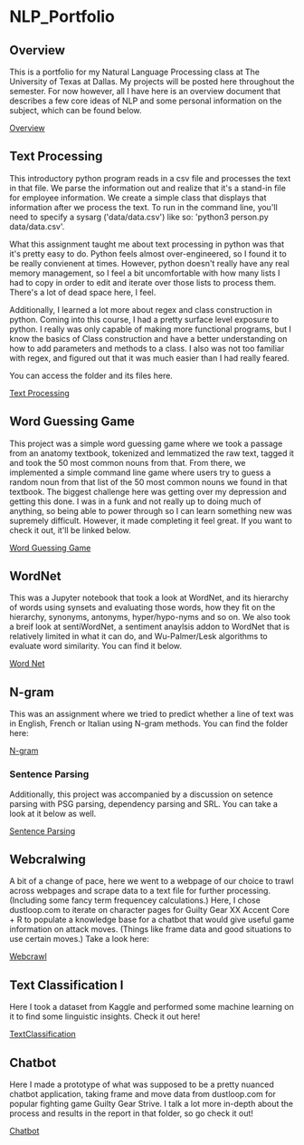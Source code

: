 # NLP_Portfolio

## Overview
This is a portfolio for my Natural Language Processing class at The University of Texas at Dallas. My projects will be posted here throughout the semester. For now however, all I have here is an overview document that describes a few core ideas of NLP and some personal information on the subject, which can be found below.

[Overview](https://github.com/Jackshouka/NLP_Portfolio/tree/main/Overview)

## Text Processing
This introductory python program reads in a csv file and processes the text in that file. We parse the information out and realize that it's a stand-in file for employee information. We create a simple class that displays that information after we process the text. To run in the command line, you'll need to specify a sysarg ('data/data.csv') like so: 'python3 person.py data/data.csv'.

What this assignment taught me about text processing in python was that it's pretty easy to do. Python feels almost over-engineered, so I found it to be really convienent at times. However, python doesn't really have any real memory management, so I feel a bit uncomfortable with how many lists I had to copy in order to edit and iterate over those lists to process them. There's a lot of dead space here, I feel.

Additionally, I learned a lot more about regex and class construction in python. Coming into this course, I had a pretty surface level exposure to python. I really was only capable of making more functional programs, but I know the basics of Class construction and have a better understanding on how to add parameters and methods to a class. I also was not too familiar with regex, and figured out that it was much easier than I had really feared.

You can access the folder and its files here.

[Text Processing](https://github.com/Jackshouka/NLP_Portfolio/tree/main/textProcessing)

## Word Guessing Game
This project was a simple word guessing game where we took a passage from an anatomy textbook, tokenized and lemmatized the raw text, tagged it and took the 50 most common nouns from that. From there, we implemented a simple command line game where users try to guess a random noun from that list of the 50 most common nouns we found in that textbook. The biggest challenge here was getting over my depression and getting this done. I was in a funk and not really up to doing much of anything, so being able to power through so I can learn something new was supremely difficult. However, it made completing it feel great. If you want to check it out, it'll be linked below.

[Word Guessing Game](https://github.com/Jackshouka/NLP_Portfolio/tree/main/wordGuess)

## WordNet
This was a Jupyter notebook that took a look at WordNet, and its hierarchy of words using synsets and evaluating those words, how they fit on the hierarchy, synonyms, antonyms, hyper/hypo-nyms and so on. We also took a breif look at sentiWordNet, a sentiment anaylsis addon to WordNet that is relatively limited in what it can do, and Wu-Palmer/Lesk algorithms to evaluate word similarity. You can find it below.

[Word Net](https://github.com/Jackshouka/NLP_Portfolio/tree/main/wordNet)

## N-gram
This was an assignment where we tried to predict whether a line of text was in English, French or Italian using N-gram methods. You can find the folder here:

[N-gram](https://github.com/Jackshouka/NLP_Portfolio/tree/main/ngram)

### Sentence Parsing

Additionally, this project was accompanied by a discussion on setence parsing with PSG parsing, dependency parsing and SRL. You can take a look at it below as well.

[Sentence Parsing](https://github.com/Jackshouka/NLP_Portfolio/tree/main/sentence_parsing_discussion)

## Webcralwing
A bit of a change of pace, here we went to a webpage of our choice to trawl across webpages and scrape data to a text file for further processing. (Including some fancy term frequencey calculations.) Here, I chose dustloop.com to iterate on character pages for Guilty Gear XX Accent Core + R to populate a knowledge base for a chatbot that would give useful game information on attack moves. (Things like frame data and good situations to use certain moves.) Take a look here:

[Webcrawl](https://github.com/Jackshouka/NLP_Portfolio/tree/main/webCrawl)

## Text Classification I
Here I took a dataset from Kaggle and performed some machine learning on it to find some linguistic insights. Check it out here!

[TextClassification](https://github.com/Jackshouka/NLP_Portfolio/tree/main/text_classification)

## Chatbot
Here I made a prototype of what was supposed to be a pretty nuanced chatbot application, taking frame and move data from dustloop.com for popular fighting game Guilty Gear Strive. I talk a lot more in-depth about the process and results in the report in that folder, so go check it out!

[Chatbot](https://github.com/Jackshouka/NLP_Portfolio/tree/main/chatbot)
